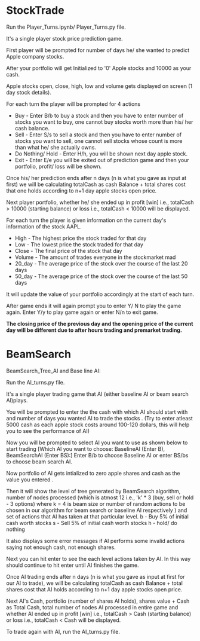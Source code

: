 # StockTrade
Run the Player_Turns.ipynb/ Player_Turns.py file.

It's a single player stock price prediction game.

First player will be prompted for number of days he/ she wanted to predict Apple company stocks.

After your portfolio will get Initialized to '0' Apple stocks and 10000 as your cash.

Apple stocks open, close, high, low and volume gets displayed on screen (1 day stock details).

For each turn the player will be prompted for 4 actions
* Buy - Enter B/b to buy a stock and then you have to enter number of stocks you want to buy, one cannot buy stocks worth more than his/ her cash balance.
* Sell - Enter S/s to sell a stock and then you have to enter number of stocks you want to sell, one cannot sell stocks whose count is more than what he/ she actually owns.
* Do Nothing/ Hold - Enter H/h, you will be shown next day apple stock.
* Exit - Enter E/e you will be exited out of prediction game and then your portfolio, profit/ loss will be shown.

Once his/ her prediction ends after n days (n is what you gave as input at first) we will be calculating totalCash as cash Balance + total shares cost that one holds according to n+1 day apple stocks open price.

Next player portfolio, whether he/ she ended up in profit [win] i.e., totalCash > 10000 (starting balance) or loss i.e., totalCash < 10000 will be displayed.

For each turn the player is given information on the current day's information of the stock AAPL.

* High - The highest price the stock traded for that day
* Low  - The lowest price the stock traded for that day
* Close - The final price of the stock that day
* Volume - The amount of trades everyone in the stockmarket mad
* 20_day - The average price of the stock over the course of the last 20 days
* 50_day - The average price of the stock over the course of the last 50 days

It will update the value of your portfolio accordingly at the start of each turn.

After game ends it will again prompt you to enter Y/ N to play the game again. Enter Y/y to play game again or enter N/n to exit game.

**The closing price of the previous day and the opening price of the current day will be different due to after hours trading and premarket trading.**

# BeamSearch
 
 BeamSearch_Tree_AI and Base line AI:
 
 Run the AI_turns.py file. 
 
 It's a single player trading game that AI (either baseline AI or beam search AI)plays. 
 
You will be prompted to enter the the cash with which AI should start with and number of days you wanted AI to trade the stocks . (Try to enter atleast 5000 cash as each apple stock costs around 100-120 dollars, this will help you to see the performance of AI)

Now you will be prompted to select AI you want to use as shown below to start trading
[Which AI you want to choose: BaselineAI (Enter B), BeamSearchAI (Enter BS):]
Enter B/b to choose Baseline AI or enter BS/bs to choose beam search AI.

Now portfolio of AI gets intialized to zero apple shares and cash as the value you entered . 

Then it will show the level of tree generated by BeamSearch algorithm, number of nodes processed (which is atmost 12 i.e., 'k' * 3 (buy, sell or hold - 3 options) where k = 4 is beam size or number of random actions to be chosen in our algorithm for beam search or baseline AI respectively ) and set of actions that AI has taken at that particular level. 
b - Buy 5% of initial cash worth stocks
s - Sell 5% of initial cash worth stocks 
h - hold/ do nothing

It also displays some error messages if AI performs some invalid actions saying not enough cash, not enough shares.

Next you can hit enter to see the each level actions taken by AI. In this way should continue to hit enter until AI finishes the game. 

Once AI trading ends after n days (n is what you gave as input at first for our AI to trade), we will be calculating totalCash as cash Balance + total shares cost that AI holds according to n+1 day apple stocks open price.

Next AI's Cash, portfolio (number of shares AI holds), shares value + Cash as Total Cash, total number of nodes AI processed in entire game and whether AI ended up in profit [win] i.e., totalCash > Cash (starting balance) or loss i.e., totalCash < Cash will be displayed.

To trade again with AI, run the AI_turns.py file.
 
 
 

